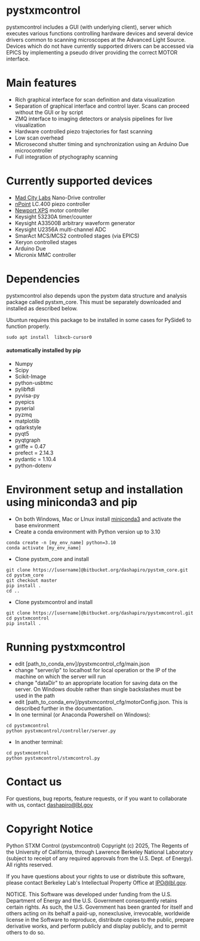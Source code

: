 # pystxmcontrol

pystxmcontrol includes a GUI (with underlying client), server which executes various functions controlling hardware devices and several device drivers common to scanning microscopes at the Advanced Light Source. Devices which do not have currently supported drivers can be accessed via EPICS by implementing a pseudo driver providing the correct MOTOR interface.

# Main features
- Rich graphical interface for scan definition and data visualization
- Separation of graphical interface and control layer.  Scans can proceed without the GUI or by script
- ZMQ interface to imaging detectors or analysis pipelines for live visualization
- Hardware controlled piezo trajectories for fast scanning
- Low scan overhead
- Microsecond shutter timing and synchronization using an Arduino Due microcontroller
- Full integration of ptychography scanning

# Currently supported devices
- [Mad City Labs](https://www.madcitylabs.com/nanodrive.html) Nano-Drive controller
- [nPoint](https://npoint.com/) LC.400 piezo controller
- [Newport XPS](https://www.newport.com/c/xps-universal-multi-axis-motion-controller) motor controller
- Keysight 53230A timer/counter
- Keysight A33500B arbitrary waveform generator
- Keysight U2356A multi-channel ADC
- SmarAct MCS/MCS2 controlled stages (via EPICS)
- Xeryon controlled stages
- Arduino Due
- Micronix MMC controller

# Dependencies 
pystxmcontrol also depends upon the pystxm data structure and analysis package called pystxm_core.  This must be separately downloaded and installed as described below.

Ubuntun requires this package to be installed in some cases for PySide6 to function properly.
```
sudo apt install  libxcb-cursor0
```

#### automatically installed by pip

- Numpy
- Scipy
- Scikit-Image
- python-usbtmc
- pylibftdi
- pyvisa-py
- pyepics
- pyserial
- pyzmq
- matplotlib
- qdarkstyle
- pyqt5
- pyqtgraph
- griffe = 0.47
- prefect = 2.14.3
- pydantic = 1.10.4
- python-dotenv

# Environment setup and installation using miniconda3 and pip
- On both Windows, Mac or LInux install [miniconda3](https://docs.conda.io/en/latest/miniconda.html) and activate the base environment
- Create a conda environment with Python version up to 3.10
```
conda create -n [my_env_name] python=3.10
conda activate [my_env_name]
```
- Clone pystxm_core and install
```
git clone https://[username]@bitbucket.org/dashapiro/pystxm_core.git
cd pystxm_core
git checkout master
pip install .
cd ..
```
- Clone pystxmcontrol and install
```
git clone https://[username]@bitbucket.org/dashapiro/pystxmcontrol.git
cd pystxmcontrol
pip install .
```

# Running pystxmcontrol
- edit [path_to_conda_env]/pystxmcontrol_cfg/main.json
- change "server/ip" to localhost for local operation or the IP of the machine on which the server will run
- change "dataDir" to an appropriate location for saving data on the server.  On Windows double rather than single backslashes must be used in the path
- edit [path_to_conda_env]/pystxmcontrol_cfg/motorConfig.json.  This is described further in the documentation.
- In one terminal (or Anaconda Powershell on Windows):
```
cd pystxmcontrol
python pystxmcontrol/controller/server.py
```
- In another terminal:
```
cd pystxmcontrol
python pystxmcontrol/stxmcontrol.py
```

# Contact us

For questions, bug reports, feature requests, or if you want to collaborate with us, contact dashapiro@lbl.gov

# Copyright Notice

Python STXM Control (pystxmcontrol) Copyright (c) 2025, The Regents of the
University of California, through Lawrence Berkeley National Laboratory (subject to receipt of any required approvals from the U.S. Dept. of Energy). All rights reserved.

If you have questions about your rights to use or distribute this software,
please contact Berkeley Lab's Intellectual Property Office at
IPO@lbl.gov.

NOTICE.  This Software was developed under funding from the U.S. Department
of Energy and the U.S. Government consequently retains certain rights.  As
such, the U.S. Government has been granted for itself and others acting on
its behalf a paid-up, nonexclusive, irrevocable, worldwide license in the
Software to reproduce, distribute copies to the public, prepare derivative 
works, and perform publicly and display publicly, and to permit others to do so.
